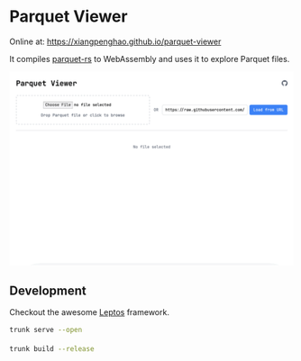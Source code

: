 # Parquet Viewer

Online at: https://xiangpenghao.github.io/parquet-viewer

It compiles [parquet-rs](https://github.com/apache/arrow-rs) to WebAssembly and uses it to explore Parquet files.

![screenshot](doc/parquet-viewer.gif)



## Development

Checkout the awesome [Leptos](https://github.com/leptos-rs/leptos) framework.

```bash
trunk serve --open

trunk build --release
```